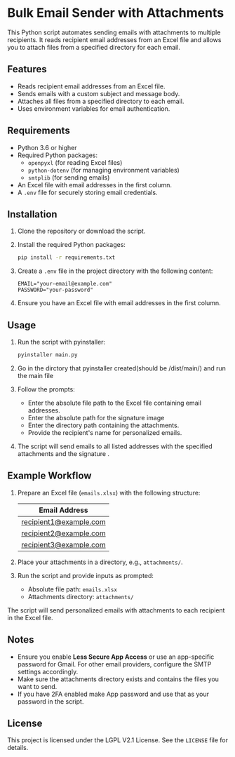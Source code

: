 # Bulk Email Sender with Attachments

This Python script automates sending emails with attachments to multiple recipients. It reads recipient email addresses from an Excel file and allows you to attach files from a specified directory for each email.

## Features

- Reads recipient email addresses from an Excel file.
- Sends emails with a custom subject and message body.
- Attaches all files from a specified directory to each email.
- Uses environment variables for email authentication.

## Requirements

- Python 3.6 or higher
- Required Python packages:
  - `openpyxl` (for reading Excel files)
  - `python-dotenv` (for managing environment variables)
  - `smtplib` (for sending emails)
- An Excel file with email addresses in the first column.
- A `.env` file for securely storing email credentials.

## Installation

1. Clone the repository or download the script.

2. Install the required Python packages:

   ```bash
   pip install -r requirements.txt
   ```
3. Create a `.env` file in the project directory with the following content:

   ```plaintext
   EMAIL="your-email@example.com"
   PASSWORD="your-password"
   ```

4. Ensure you have an Excel file with email addresses in the first column.

## Usage

1. Run the script with pyinstaller:

   ```bash
   pyinstaller main.py
   ```
2. Go in the dirctory that pyinstaller created(should be /dist/main/) and run the main file
3. Follow the prompts:
   - Enter the absolute file path to the Excel file containing email addresses.
   - Enter the absolute path for the signature image
   - Enter the directory path containing the attachments.
   - Provide the recipient's name for personalized emails.

4. The script will send emails to all listed addresses with the specified attachments and the signature .

## Example Workflow

1. Prepare an Excel file (`emails.xlsx`) with the following structure:

   | Email Address      
   |--------------------|
   | recipient1@example.com |
   | recipient2@example.com |
   | recipient3@example.com |

2. Place your attachments in a directory, e.g., `attachments/`.

3. Run the script and provide inputs as prompted:
   - Absolute file path: `emails.xlsx`
   - Attachments directory: `attachments/`

The script will send personalized emails with attachments to each recipient in the Excel file.

## Notes

- Ensure you enable **Less Secure App Access** or use an app-specific password for Gmail. For other email providers, configure the SMTP settings accordingly.
- Make sure the attachments directory exists and contains the files you want to send.
- If you have 2FA enabled make App password and use that as your password in the script.

## License

This project is licensed under the LGPL V2.1 License. See the `LICENSE` file for details.
